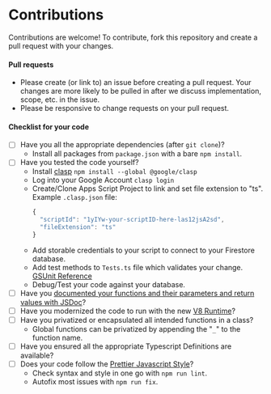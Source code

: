 # Contributions
Contributions are welcome! To contribute, fork this repository and create a pull request with your changes.

#### Pull requests
* Please create (or link to) an issue before creating a pull request. Your changes are more likely to be pulled in after we discuss implementation, scope, etc. in the issue.
* Please be responsive to change requests on your pull request.

#### Checklist for your code
- [ ] Have you all the appropriate dependencies (after `git clone`)?
  * Install all packages from `package.json` with a bare `npm install`.
- [ ] Have you tested the code yourself?
  * Install [clasp](https://developers.google.com/apps-script/guides/clasp) `npm install --global @google/clasp`
  * Log into your Google Account `clasp login`
  * Create/Clone Apps Script Project to link and set file extension to "ts". Example `.clasp.json` file:
    ```javascript
    {
      "scriptId": "1yIYw-your-scriptID-here-las12jsA2sd",
      "fileExtension": "ts"
    }
    ```
  * Add storable credentials to your script to connect to your Firestore database.
  * Add test methods to `Tests.ts` file which validates your change. [GSUnit Reference](https://sites.google.com/site/scriptsexamples/custom-methods/gsunit)
  * Debug/Test your code against your database.
- [ ] Have you [documented your functions and their parameters and return values with JSDoc](http://usejsdoc.org/about-getting-started.html)?
- [ ] Have you modernized the code to run with the new [V8 Runtime](https://developers.google.com/apps-script/guides/v8-runtime)?
- [ ] Have you privatized or encapsulated all intended functions in a class?
  * Global functions can be privatized by appending the "`_`" to the function name.
- [ ] Have you ensured all the appropriate Typescript Definitions are available?
- [ ] Does your code follow the [Prettier Javascript Style](https://prettier.io/docs/en/install.html)?
  * Check syntax and style in one go with `npm run lint`.
  * Autofix most issues with `npm run fix`.
